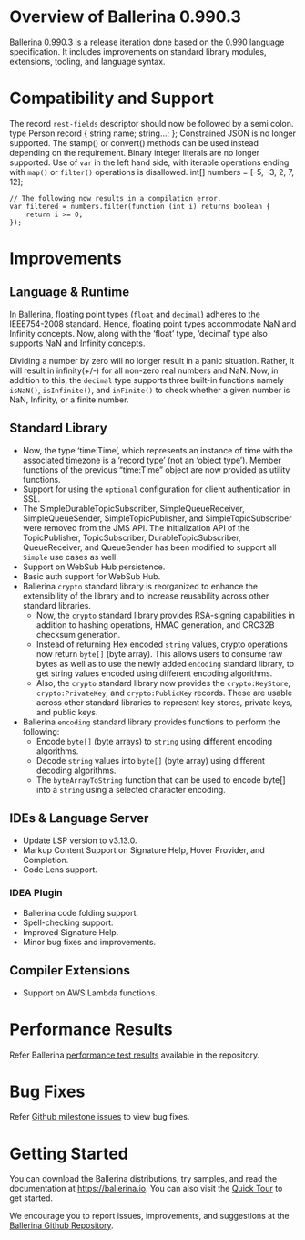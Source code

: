 # Overview of Ballerina 0.990.3

Ballerina 0.990.3 is a release iteration done based on the 0.990 language specification. It includes improvements on standard library modules, extensions, tooling, and language syntax.

# Compatibility and Support

The record `rest-fields` descriptor should now be followed by a semi colon.
type Person record {
    string name;
    string...;
};
Constrained JSON is no longer supported. The stamp() or convert() methods can be used instead depending on the requirement.
Binary integer literals are no longer supported.
Use of `var` in the left hand side, with iterable operations ending with `map()` or `filter()` operations is disallowed.
int[] numbers = [-5, -3, 2, 7, 12];

```ballerina
// The following now results in a compilation error.
var filtered = numbers.filter(function (int i) returns boolean {
    return i >= 0;
});
```

# Improvements

## Language & Runtime

In Ballerina, floating point types (`float` and `decimal`) adheres to the IEEE754-2008 standard. Hence, floating point types accommodate NaN and Infinity concepts. Now, along with the ‘float’ type, ‘decimal’ type also supports NaN and Infinity concepts.

Dividing a number by zero will no longer result in a panic situation. Rather, it will result in infinity(+/-) for all non-zero real numbers and NaN. Now, in addition to this, the `decimal` type supports three built-in functions namely `isNaN()`, `isInfinite()`, and `inFinite()` to check whether a given number is NaN, Infinity, or a finite number.

## Standard Library

- Now, the type ‘time:Time’, which represents an instance of time with the associated timezone is a ‘record type’ (not an ‘object type’). Member functions of the previous “time:Time” object are now provided as utility functions.
- Support for using the `optional` configuration for client authentication in SSL.
- The SimpleDurableTopicSubscriber, SimpleQueueReceiver, SimpleQueueSender, SimpleTopicPublisher, and SimpleTopicSubscriber were removed from the JMS API. The initialization API of the TopicPublisher, TopicSubscriber, DurableTopicSubscriber, QueueReceiver, and QueueSender has been modified to support all `Simple` use cases as well.
- Support on WebSub Hub persistence.
- Basic auth support for WebSub Hub.
- Ballerina `crypto` standard library is reorganized to enhance the extensibility of the library and to increase reusability across other standard libraries.
  - Now, the `crypto` standard library provides RSA-signing capabilities in addition to hashing operations, HMAC generation, and CRC32B checksum generation.
  - Instead of returning Hex encoded `string` values, crypto operations now return `byte[]` (byte array). This allows users to consume raw bytes as well as to use the newly added `encoding` standard library, to get string values encoded using different encoding algorithms.
  - Also, the `crypto` standard library now provides the `crypto:KeyStore`, `crypto:PrivateKey`, and  `crypto:PublicKey` records. These are usable across other standard libraries to represent key stores, private keys, and public keys.
- Ballerina `encoding` standard library provides functions to perform the following:
  - Encode `byte[]` (byte arrays) to `string` using different encoding algorithms.
  - Decode `string` values into `byte[]` (byte array) using different decoding algorithms.
  - The `byteArrayToString` function that can be used to encode byte[] into a `string` using a selected character encoding.

## IDEs & Language Server

- Update LSP version to v3.13.0.
- Markup Content Support on Signature Help, Hover Provider, and Completion.
- Code Lens support.

### IDEA Plugin

- Ballerina code folding support.
- Spell-checking support.
- Improved Signature Help.
- Minor bug fixes and improvements.

## Compiler Extensions

- Support on AWS Lambda functions.

# Performance Results

Refer Ballerina [performance test results](https://github.com/ballerina-platform/ballerina-lang/blob/v0.990.3/performance/benchmarks/summary.md) available in the repository.

# Bug Fixes

Refer [Github milestone issues](https://github.com/ballerina-platform/ballerina-lang/issues?q=is%3Aissue+milestone%3A0.990.3+is%3Aclosed+label%3AType%2FBug) to view bug fixes.

# Getting Started

You can download the Ballerina distributions, try samples, and read the documentation at https://ballerina.io. You can also visit the [Quick Tour](https://ballerina.io/learn/quick-tour/) to get started.

We encourage you to report issues, improvements, and suggestions at the [Ballerina Github Repository](https://github.com/ballerina-platform/ballerina-lang).